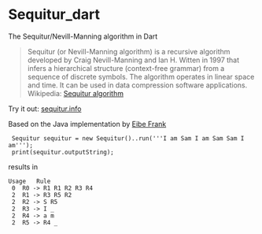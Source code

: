 # Sequitur_dart
The Sequitur/Nevill-Manning algorithm in Dart

> Sequitur (or Nevill-Manning algorithm) is a recursive algorithm developed by Craig Nevill-Manning and Ian H. Witten in 1997 that infers a hierarchical structure (context-free grammar) from a sequence of discrete symbols. The algorithm operates in linear space and time. It can be used in data compression software applications.  
Wikipedia: [Sequitur algorithm](https://en.wikipedia.org/wiki/Sequitur_algorithm)

Try it out: [sequitur.info](http://www.sequitur.info)

Based on the Java implementation by [Eibe Frank](http://www.sequitur.info/java)


```
 Sequitur sequitur = new Sequitur()..run('''I am Sam I am Sam Sam I am''');
 print(sequitur.outputString);
```

results in

```
Usage	Rule
 0	R0 -> R1 R1 R2 R3 R4 
 2	R1 -> R3 R5 R2 
 2	R2 -> S R5 
 2	R3 -> I _ 
 2	R4 -> a m 
 2	R5 -> R4 _ 
```

